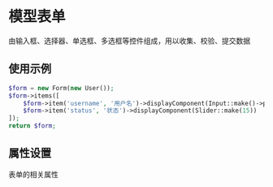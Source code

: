 # 模型表单
由输入框、选择器、单选框、多选框等控件组成，用以收集、校验、提交数据
## 使用示例
```php
$form = new Form(new User());
$form->items([
    $form->item('username', '用户名')->displayComponent(Input::make()->prefixIcon('el-icon-eleme')),
    $form->item('status', '状态')->displayComponent(Slider::make(15))
]);
return $form;
```
## 属性设置
表单的相关属性

